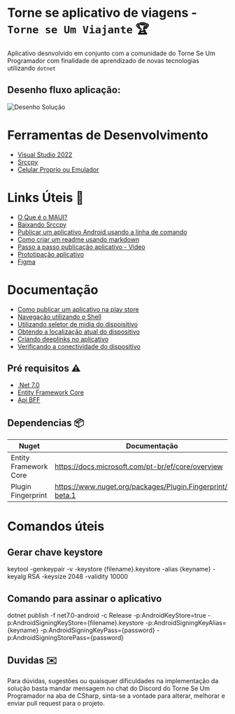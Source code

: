 # Torne se aplicativo de viagens - `Torne se Um Viajante` :trophy:
Aplicativo desnvolvido em conjunto com a comunidade do Torne Se Um Programador com finalidade de aprendizado de novas tecnologias utilizando `dotnet` 

## Desenho fluxo aplicação:

![Desenho Solução](https://github.com/user-attachments/assets/9a2472b0-1373-4179-b60d-a999a98337f6)

# Ferramentas de Desenvolvimento
- [Visual Studio 2022](https://visualstudio.microsoft.com/pt-br/downloads/)
- [Srccpy](https://github.com/Genymobile/scrcpy)
- [Celular Proprio ou Emulador](https://learn.microsoft.com/pt-br/windows/android/emulator)

# Links Úteis :bookmark_tabs:

- [O Que é o MAUI?](https://learn.microsoft.com/pt-br/dotnet/maui/what-is-maui)
- [Baixando Srccpy](https://github.com/Genymobile/scrcpy/blob/master/doc/windows.md)
- [Publicar um aplicativo Android usando a linha de comando](https://learn.microsoft.com/pt-br/dotnet/maui/android/deployment/publish-cli?view=net-maui-8.0)
- [Como criar um readme usando markdown](https://docs.github.com/pt/get-started/writing-on-github/getting-started-with-writing-and-formatting-on-github/basic-writing-and-formatting-syntax)
- [Passo a passo publicação aplicativo - Video](https://www.youtube.com/watch?v=L9sU_aGeQEY)
- [Prototipação aplicativo](https://www.figma.com/design/q3dAD9UWL0L10BAxz0HGPe/Torne-Se-Um-Viajante?node-id=0-1&t=dbDv7VNALNXYC1V4-0)
- [Figma](https://www.figma.com/files/team/1302987226673698665/recents-and-sharing/recently-viewed?fuid=856910953144087629)

# Documentação
 - [Como publicar um aplicativo na play store](https://learn.microsoft.com/en-us/dotnet/maui/android/deployment/publish-google-play?view=net-maui-8.0)
 - [Navegação utilizando o Shell](https://learn.microsoft.com/pt-br/dotnet/maui/fundamentals/shell/navigation?view=net-maui-8.0)
 - [Utilizando seletor de midia do dispoisitivo](https://learn.microsoft.com/pt-br/dotnet/maui/platform-integration/device-media/picker?view=net-maui-8.0&tabs=android)
 - [Obtendo a localização atual do dispositivo](https://learn.microsoft.com/pt-br/dotnet/maui/platform-integration/device/geolocation?view=net-maui-8.0&tabs=android)
 - [Criando deeplinks no aplicativo](https://learn.microsoft.com/pt-br/dotnet/maui/android/app-links?view=net-maui-8.0)
 - [Verificando a conectividade do dispositivo](https://learn.microsoft.com/pt-br/dotnet/maui/platform-integration/communication/networking?view=net-maui-8.0&tabs=android)

## Pré requisitos :warning:

- [.Net 7.0](https://dotnet.microsoft.com/download/dotnet/7.0)
- [Entity Framework Core](https://docs.microsoft.com/pt-br/ef/core/overview)
- [Api BFF](https://github.com/Raphael2790/Viagens.TorneSeUmProgramador.Api)

## Dependencias :package:
| Nuget | Documentação |
| --- | --- |
| Entity Framework Core | <https://docs.microsoft.com/pt-br/ef/core/overview> |
| Plugin Fingerprint | <https://www.nuget.org/packages/Plugin.Fingerprint/3.0.0-beta.1>



# Comandos úteis
## Gerar chave keystore
keytool -genkeypair -v -keystore {filename}.keystore -alias {keyname} -keyalg RSA -keysize 2048 -validity 10000

## Comando para assinar o aplicativo
dotnet publish -f net7.0-android -c Release -p:AndroidKeyStore=true -p:AndroidSigningKeyStore={filename}.keystore -p:AndroidSigningKeyAlias={keyname} -p:AndroidSigningKeyPass={password} -p:AndroidSigningStorePass={password}

## Duvidas :envelope:

  Para dúvidas, sugestões ou quaisquer dificuldades na implementação da solução basta mandar mensagem no chat do Discord do Torne Se Um Programador na aba de CSharp, sinta-se a vontade para alterar, melhorar e enviar pull request para o projeto.  
